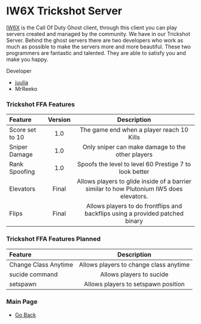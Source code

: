 # IW6X Trickshot Server
[IW6X](https://github.com/XLabsProject/iw6x-client) is the Call Of Duty Ghost client, through this client you can play servers created and managed by the community. We have in our Trickshot Server. Behind the ghost servers there are two developers who work as much as possible to make the servers more and more beautiful. These two programmers are fantastic and talented. They are able to satisfy you and make you happy.

Developer
- [juulia](https://twitter.com/juuI_ia)
- MrReeko

### Trickshot FFA Features
| Feature | Version | Description |
| :------------ |:---------------:|:---------------:|
|Score set to 10| 1.0 | The game end when a player reach 10 Kills|
|Sniper Damage| 1.0 | Only sniper can make damage to the other players|
|Rank Spoofing| 1.0 | Spoofs the level to level 60 Prestige 7 to look better|
|Elevators| Final | Allows players to glide inside of a barrier similar to how Plutonium IW5 does elevators.|
|Flips| Final | Allows players to do frontflips and backflips using a provided patched binary|

### Trickshot FFA Features Planned

| Feature  | Description |
| :------------ |:---------------:|
|Change Class Anytime | Allows players to change class anytime |
|sucide command | Allows players to sucide |
|setspawn | Allows players to setspawn position |

### Main Page
- [Go Back](https://github.com/DoktorSAS/Sorex/blob/main/README.md)
